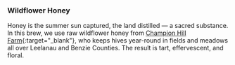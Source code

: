 <h3 class="title orange"><b>Wildflower Honey</b></h3>

Honey is the summer sun captured, the land distilled &mdash; a sacred substance. In this brew, we use raw wildflower honey from [Champion Hill Farm][1]{:target="_blank"}, who keeps hives year-round in fields and meadows all over Leelanau and Benzie Counties. The result is tart, effervescent, and floral.

[1]: http://www.championhillfarm.com